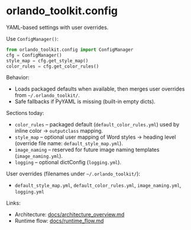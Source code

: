 # orlando_toolkit.config

YAML-based settings with user overrides.

Use `ConfigManager()`:
```python
from orlando_toolkit.config import ConfigManager
cfg = ConfigManager()
style_map = cfg.get_style_map()
color_rules = cfg.get_color_rules()
```

Behavior:
- Loads packaged defaults when available, then merges user overrides from `~/.orlando_toolkit/`.
- Safe fallbacks if PyYAML is missing (built-in empty dicts).

Sections today:
- `color_rules` – packaged default (`default_color_rules.yml`) used by inline color → `outputclass` mapping.
- `style_map` – optional user mapping of Word styles → heading level (override file name: `default_style_map.yml`).
- `image_naming` – reserved for future image naming templates (`image_naming.yml`).
- `logging` – optional dictConfig (`logging.yml`).

User overrides (filenames under `~/.orlando_toolkit/`):
- `default_style_map.yml`, `default_color_rules.yml`, `image_naming.yml`, `logging.yml`

Links:
- Architecture: [docs/architecture_overview.md](../../docs/architecture_overview.md)
- Runtime flow: [docs/runtime_flow.md](../../docs/runtime_flow.md)